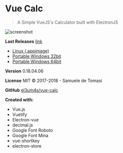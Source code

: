 # Vue Calc

> A Simple VueJS's Calculator built with ElectronJS

![screenshot](https://raw.githubusercontent.com/el3um4s/vue-calc/master/altro/screenshot.JPG)

**Last Releases** [link](https://github.com/el3um4s/vue-calc/releases)
  - [Linux (.appimage)](https://github.com/el3um4s/vue-calc/releases/download/v0.18.04.06-beta/vue-calc-0.18.0-4.6-x86_64.AppImage)
  - [Portable Windows 32bit](https://github.com/el3um4s/vue-calc/releases/download/v0.18.04.06-beta/vue-calc-32bit.exe)
  - [Portable Windows 64bit](https://github.com/el3um4s/vue-calc/releases/download/v0.18.04.06-beta/vue-calc-64bit.exe)

**Version** 0.18.04.06

**License** MIT © 2017-2018 - Samuele de Tomasi

**GitHub** [el3um4s/vue-calc](https://github.com/el3um4s/vue-calc/)

**Created with:**
  - Vue.js
  - Vuetify
  - Electron-vue
  - decimal.js
  - Google Font Roboto
  - Google Font Mina
  - vue-shortkey
  - electron-store
  
